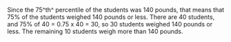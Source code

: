 Since the 75^th^ percentile of the students was 140
pounds, that means that 75% of the students weighed 140 pounds or less.
There are 40 students, and 75% of 40 = 0.75 x 40 = 30, so 30 students
weighed 140 pounds or less. The remaining 10 students weigh more than
140 pounds.
